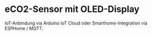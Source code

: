 # eCO2-Sensor mit OLED-Display
IoT-Anbindung via Arduino IoT Cloud oder Smarthome-Integration via ESPHome / MQTT.
